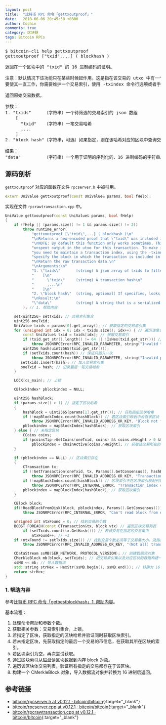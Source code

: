 ```yaml
---
layout: post
title:  "比特币 RPC 命令「gettxoutproof」"
date:   2018-06-06 20:45:50 +0800
author: Coshin
comments: true
category: 区块链
tags: Bitcoin RPCs
---
```

<pre>
$ bitcoin-cli help gettxoutproof
gettxoutproof ["txid",...] ( blockhash )

返回在一个区块中的 "txid" 的 16 进制编码的证明。

注意：默认情况下该功能只在某些时候起作用。这是指在该交易的 utxo 中有一个未花费的输出。
要使其一直工作，你需要维护一个交易索引，使用 -txindex 命令行选项或者手动指定包含该交易的区块（通过区块哈希）。

返回原始交易数据。

参数：
1. "txids"     （字符串）一个待筛选的交易索引的 json 数组
    [
      "txid"   （字符串）一笔交易哈希
      ,...
    ]
2. "block hash"（字符串，可选）如果指定，则在该哈希对应的区块中查询交易索引

结果：
"data"         （字符串）一个用于证明的序列化的、16 进制编码的字符串。
</pre>

## 源码剖析

`gettxoutproof` 对应的函数在文件 `rpcserver.h` 中被引用。

```cpp
extern UniValue gettxoutproof(const UniValue& params, bool fHelp);
```

实现在文件 `rpcrawtransaction.cpp` 中。

```cpp
UniValue gettxoutproof(const UniValue& params, bool fHelp)
{
    if (fHelp || (params.size() != 1 && params.size() != 2))
        throw runtime_error(
            "gettxoutproof [\"txid\",...] ( blockhash )\n"
            "\nReturns a hex-encoded proof that \"txid\" was included in a block.\n"
            "\nNOTE: By default this function only works sometimes. This is when there is an\n"
            "unspent output in the utxo for this transaction. To make it always work,\n"
            "you need to maintain a transaction index, using the -txindex command line option or\n"
            "specify the block in which the transaction is included in manually (by blockhash).\n"
            "\nReturn the raw transaction data.\n"
            "\nArguments:\n"
            "1. \"txids\"       (string) A json array of txids to filter\n"
            "    [\n"
            "      \"txid\"     (string) A transaction hash\n"
            "      ,...\n"
            "    ]\n"
            "2. \"block hash\"  (string, optional) If specified, looks for txid in the block with this hash\n"
            "\nResult:\n"
            "\"data\"           (string) A string that is a serialized, hex-encoded data for the proof.\n"
        ); // 1. 帮助内容

    set<uint256> setTxids; // 交易索引集合
    uint256 oneTxid;
    UniValue txids = params[0].get_array(); // 获取指定的交易索引集
    for (unsigned int idx = 0; idx < txids.size(); idx++) { // 遍历该集合
        const UniValue& txid = txids[idx]; // 获取交易索引
        if (txid.get_str().length() != 64 || !IsHex(txid.get_str())) // 长度及 16 进制验证
            throw JSONRPCError(RPC_INVALID_PARAMETER, string("Invalid txid ")+txid.get_str());
        uint256 hash(uint256S(txid.get_str()));
        if (setTxids.count(hash)) // 保证只插入一次
            throw JSONRPCError(RPC_INVALID_PARAMETER, string("Invalid parameter, duplicated txid: ")+txid.get_str());
       setTxids.insert(hash); // 加入交易索引集
       oneTxid = hash; // 记录最后一笔交易哈希
    }

    LOCK(cs_main); // 上锁

    CBlockIndex* pblockindex = NULL;

    uint256 hashBlock;
    if (params.size() > 1) // 指定了区块哈希
    {
        hashBlock = uint256S(params[1].get_str()); // 获取指定区块哈希
        if (!mapBlockIndex.count(hashBlock)) // 若区块索引映射中没有该区块
            throw JSONRPCError(RPC_INVALID_ADDRESS_OR_KEY, "Block not found"); // 报错
        pblockindex = mapBlockIndex[hashBlock]; // 获取区块索引
    } else { // 未指定区块
        CCoins coins;
        if (pcoinsTip->GetCoins(oneTxid, coins) && coins.nHeight > 0 && coins.nHeight <= chainActive.Height())
            pblockindex = chainActive[coins.nHeight]; // 获取该交易所在的区块索引
    }

    if (pblockindex == NULL) // 区块索引存在
    {
        CTransaction tx;
        if (!GetTransaction(oneTxid, tx, Params().GetConsensus(), hashBlock, false) || hashBlock.IsNull())
            throw JSONRPCError(RPC_INVALID_ADDRESS_OR_KEY, "Transaction not yet in block");
        if (!mapBlockIndex.count(hashBlock)) // 区块索引不在区块索引映射列表中
            throw JSONRPCError(RPC_INTERNAL_ERROR, "Transaction index corrupt");
        pblockindex = mapBlockIndex[hashBlock]; // 获取区块索引
    }

    CBlock block;
    if(!ReadBlockFromDisk(block, pblockindex, Params().GetConsensus())) // 通过区块索引从磁盘读区块数据到 block
        throw JSONRPCError(RPC_INTERNAL_ERROR, "Can't read block from disk");

    unsigned int ntxFound = 0; // 找到交易的个数
    BOOST_FOREACH(const CTransaction&tx, block.vtx) // 遍历区块交易列表
        if (setTxids.count(tx.GetHash())) // 若该交易在指定的交易集中
            ntxFound++; // +1
    if (ntxFound != setTxids.size()) // 找到交易个数必须等于交易集大小，及指定交易必须全部找到
        throw JSONRPCError(RPC_INVALID_ADDRESS_OR_KEY, "(Not all) transactions not found in specified block");

    CDataStream ssMB(SER_NETWORK, PROTOCOL_VERSION); // 创建数据流对象
    CMerkleBlock mb(block, setTxids); // 把交易索引集以及对应区块的数据构建一个 CMerkleBlock 对象
    ssMB << mb; // 导入数据流
    std::string strHex = HexStr(ssMB.begin(), ssMB.end()); // 转换为 16 进制
    return strHex;
}
```

### 1. 帮助内容

参考[比特币 RPC 命令「getbestblockhash」1. 帮助内容](/blog/2018/05/bitcoin-rpc-getbestblockhash.html#1-帮助内容)。

基本流程：
1. 处理命令帮助和参数个数。
2. 获取相关参数：交易索引集合，上锁。
3. 若指定了区块，获取指定的区块哈希并验证同时获取区块索引。
4. 若未指定区块，先获取指定的最后一个交易的币信息，在获取其所在区块的索引。
5. 若区块索引为空，再次尝试获取。
6. 通过区块索引从磁盘读区块数据到内存 block 对象。
7. 遍历该区块体交易列表，验证所有指定的交易都存在于该区块。
8. 构建一个 CMerkleBlock 对象，导入数据流对象并转换为 16 进制后返回。

## 参考链接

* [bitcoin/rpcserver.h at v0.12.1 · bitcoin/bitcoin](https://github.com/bitcoin/bitcoin/blob/v0.12.1/src/rpcserver.h){:target="_blank"}
* [bitcoin/rpcserver.cpp at v0.12.1 · bitcoin/bitcoin](https://github.com/bitcoin/bitcoin/blob/v0.12.1/src/rpcserver.cpp){:target="_blank"}
* [bitcoin/rpcrawtransaction.cpp at v0.12.1 · bitcoin/bitcoin](https://github.com/bitcoin/bitcoin/blob/v0.12.1/src/rpcrawtransaction.cpp){:target="_blank"}
